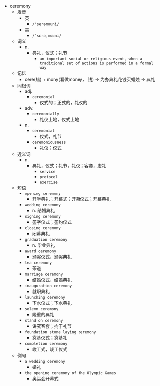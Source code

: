 - ceremony
  - 发音
    - 英
      - `/'serəmouni/`
    - 美
      - `/ˈsɛrəˌmoʊni/`
  - 词义
    - n.
      - 典礼，仪式；礼节
        - `an important social or religious event, when a traditional set of actions is performed in a formal way`
  - 记忆
    - cere(蜡) + mony(看做money， 钱) → 为办典礼花钱买蜡烛 → 典礼
  - 同根词
    - adj.
      - `ceremonial`
        - 仪式的；正式的，礼仪的
    - adv.
      - `ceremonially`
        - 礼仪上地，仪式上地
    - n.
      - `ceremonial`
        - 仪式，礼节
      - `ceremoniousness`
        - 礼仪；仪式
  - 近义词
    - n.
      - 典礼，仪式；礼节，礼仪；客套，虚礼
        - `service`
        - `protocol`
        - `exercise`
  - 短语
    - `opening ceremony`
      - 开学典礼；开幕式；开幕仪式；开幕典礼 
    - `wedding ceremony`
      - n. 结婚典礼 
    - `signing ceremony`
      - 签字仪式；签约仪式 
    - `closing ceremony`
      - 闭幕典礼 
    - `graduation ceremony`
      - n. 毕业典礼 
    - `award ceremony`
      - 颁奖仪式，颁奖典礼 
    - `tea ceremony`
      - 茶道 
    - `marriage ceremony`
      - 结婚仪式，结婚典礼 
    - `inauguration ceremony`
      - 就职典礼 
    - `launching ceremony`
      - 下水仪式；下水典礼 
    - `solemn ceremony`
      - 隆重的典礼 
    - `stand on ceremony`
      - 讲究客套；拘于礼节 
    - `foundation stone laying ceremony`
      - 奠基仪式；奠基礼 
    - `completion ceremony`
      - 竣工式，竣工仪式 
  - 例句
    - `a wedding ceremony`
      - 婚礼
    - `the opening ceremony of the Olympic Games`
      - 奥运会开幕式

